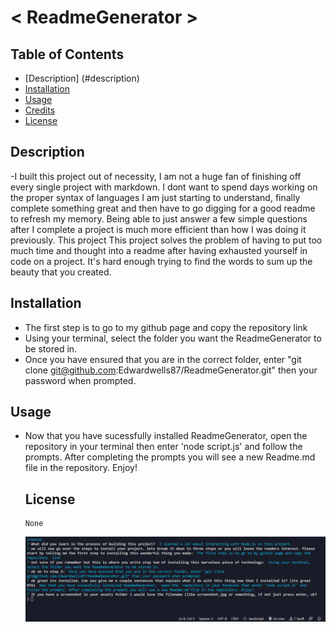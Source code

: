 # < ReadmeGenerator >


  ## Table of Contents 

 - [Description] (#description)
 - [Installation](#installation)
 - [Usage](#usage)
 - [Credits](#credits)
 - [License](#license)


## Description 

-I built this project out of necessity, I am not a huge fan of finishing off every single project with markdown. I dont want to spend days working on the proper syntax of languages I am just starting to understand, finally complete something great and then have to go digging for a good readme to refresh my memory.  Being able to just answer a few simple questions after I complete a project is much more efficient than how I was doing it previously. This project This project solves the problem of having to put too much time and thought into a readme after having exhausted yourself in code on a project. It's hard enough trying to find the words to sum up the beauty that you created. 



## Installation 

- The first step is to go to my github page and copy the repository  link
- Using your terminal, select the folder you want the ReadmeGenerator to be stored in.
- Once you have ensured that you are in the correct folder, enter "git clone git@github.com:Edwardwells87/ReadmeGenerator.git" then your password when prompted. 


## Usage 

- Now that you have sucessfully installed ReadmeGenerator,  open the  repository in your terminal then enter 'node script.js' and follow the prompts. After completing the prompts you will see a new Readme.md file in the repository. Enjoy!

  ## License 
      None
  
  ![Screenshot of project](/assets/screenshot.png)

  